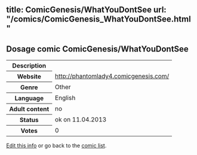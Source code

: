 title: ComicGenesis/WhatYouDontSee
url: "/comics/ComicGenesis_WhatYouDontSee.html"
---
Dosage comic ComicGenesis/WhatYouDontSee
-----------------------------------------

<table class="comicinfo">
<tr>
<th>Description</th><td></td>
</tr>
<tr>
<th>Website</th><td><a href="http://phantomlady4.comicgenesis.com/">http://phantomlady4.comicgenesis.com/</a></td>
</tr>
<tr>
<th>Genre</th><td>Other</td>
</tr>
<tr>
<th>Language</th><td>English</td>
</tr>
<tr>
<th>Adult content</th><td>no</td>
</tr>
<tr>
<th>Status</th><td>ok on 11.04.2013</td>
</tr>
<tr>
<th>Votes</th><td>0</div></td>
</tr>
</table>

[Edit this info](/comics/ComicGenesis_WhatYouDontSee_edit.html) or go back to the [comic list](../comic-index.html).
